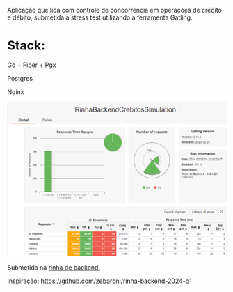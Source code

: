 Aplicação que lida com controle de concorrência em operações de crédito e débito, submetida a stress test utilizando a ferramenta Gatling.

# Stack:
Go + Fiber + Pgx

Postgres

Nginx

![Gatling Report](https://github.com/samluiz/concurrency-control/blob/main/static/img/gatling-report.png)

Submetida na [rinha de backend.](https://github.com/zanfranceschi/rinha-de-backend-2024-q1)

Inspiração: https://github.com/zebaroni/rinha-backend-2024-q1
